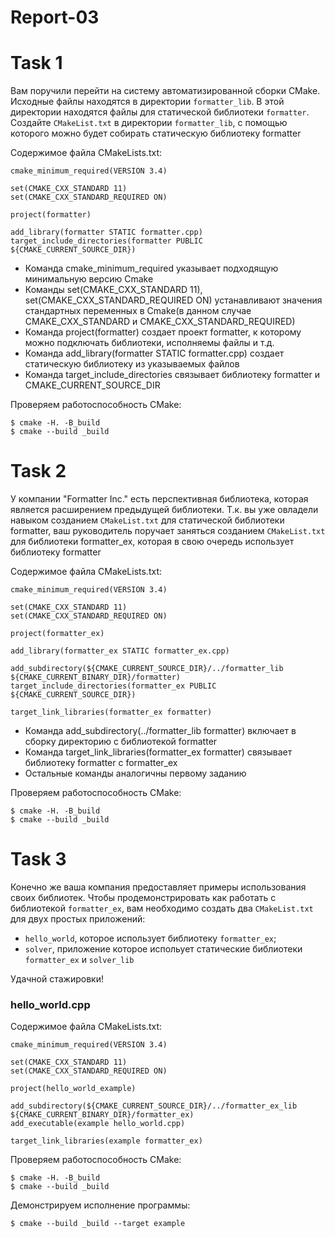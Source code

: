 # Report-03

# Task 1

Вам поручили перейти на систему автоматизированной сборки CMake. Исходные файлы находятся в директории `formatter_lib`. В этой директории находятся файлы для статической библиотеки `formatter`. Создайте `CMakeList.txt` в директории `formatter_lib`, с помощью которого можно будет собирать статическую библиотеку formatter


Содержимое файла CMakeLists.txt:

```
cmake_minimum_required(VERSION 3.4)

set(CMAKE_CXX_STANDARD 11)
set(CMAKE_CXX_STANDARD_REQUIRED ON)

project(formatter)

add_library(formatter STATIC formatter.cpp)
target_include_directories(formatter PUBLIC ${CMAKE_CURRENT_SOURCE_DIR})
```

- Команда cmake_minimum_required указывает подходящую минимальную версию Cmake
- Команды set(CMAKE_CXX_STANDARD 11), set(CMAKE_CXX_STANDARD_REQUIRED ON) устанавливают значения стандартных переменных в Cmake(в данном случае CMAKE_CXX_STANDARD и CMAKE_CXX_STANDARD_REQUIRED)
- Команда project(formatter) создает проект formatter, к которому можно подключать библиотеки, исполняемы файлы и т.д.
- Команда add_library(formatter STATIC formatter.cpp) создает статическую библиотеку из указываемых файлов
- Команда target_include_directories связывает библиотеку formatter и CMAKE_CURRENT_SOURCE_DIR


Проверяем работоспособность CMake:
```
$ cmake -H. -B_build
$ cmake --build _build

```

# Task 2

У компании "Formatter Inc." есть перспективная библиотека, которая является расширением предыдущей библиотеки. Т.к. вы уже овладели навыком созданием `CMakeList.txt` для статической библиотеки formatter, ваш руководитель поручает заняться созданием `CMakeList.txt` для библиотеки formatter_ex, которая в свою очередь использует библиотеку formatter

Содержимое файла CMakeLists.txt:

```
cmake_minimum_required(VERSION 3.4)

set(CMAKE_CXX_STANDARD 11)
set(CMAKE_CXX_STANDARD_REQUIRED ON)

project(formatter_ex)

add_library(formatter_ex STATIC formatter_ex.cpp)

add_subdirectory(${CMAKE_CURRENT_SOURCE_DIR}/../formatter_lib ${CMAKE_CURRENT_BINARY_DIR}/formatter)
target_include_directories(formatter_ex PUBLIC ${CMAKE_CURRENT_SOURCE_DIR})

target_link_libraries(formatter_ex formatter)
```

- Команда add_subdirectory(../formatter_lib formatter) включает в сборку директорию с библиотекой formatter
- Команда target_link_libraries(formatter_ex formatter) связывает библиотеку formatter с formatter_ex
- Остальные команды аналогичны первому заданию


Проверяем работоспособность CMake:
```
$ cmake -H. -B_build
$ cmake --build _build
```

# Task 3
Конечно же ваша компания предоставляет примеры использования своих библиотек. Чтобы продемонстрировать как работать с библиотекой `formatter_ex`, вам необходимо создать два `CMakeList.txt` для двух простых приложений:

- `hello_world`, которое использует библиотеку `formatter_ex`;
- `solver`, приложение которое испольует статические библиотеки `formatter_ex` и `solver_lib`

Удачной стажировки!


### hello_world.cpp



Содержимое файла CMakeLists.txt:

```
cmake_minimum_required(VERSION 3.4)

set(CMAKE_CXX_STANDARD 11)
set(CMAKE_CXX_STANDARD_REQUIRED ON)

project(hello_world_example)

add_subdirectory(${CMAKE_CURRENT_SOURCE_DIR}/../formatter_ex_lib ${CMAKE_CURRENT_BINARY_DIR}/formatter_ex)
add_executable(example hello_world.cpp)

target_link_libraries(example formatter_ex)
```


Проверяем работоспособность CMake:
```
$ cmake -H. -B_build
$ cmake --build _build
```


Демонстрируем исполнение программы:
```
$ cmake --build _build --target example

